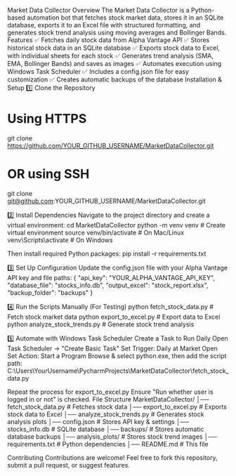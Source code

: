 Market Data Collector
Overview
The Market Data Collector is a Python-based automation bot that fetches stock market data, stores it in an SQLite database, exports it to an Excel file with structured formatting, and generates stock trend analysis using moving averages and Bollinger Bands.
Features
✅ Fetches daily stock data from Alpha Vantage API
 ✅ Stores historical stock data in an SQLite database
 ✅ Exports stock data to Excel, with individual sheets for each stock
 ✅ Generates trend analysis (SMA, EMA, Bollinger Bands) and saves as images
 ✅ Automates execution using Windows Task Scheduler
 ✅ Includes a config.json file for easy customization
 ✅ Creates automatic backups of the database
Installation & Setup
1️⃣ Clone the Repository
# Using HTTPS
git clone https://github.com/YOUR_GITHUB_USERNAME/MarketDataCollector.git

# OR using SSH
git clone git@github.com:YOUR_GITHUB_USERNAME/MarketDataCollector.git

2️⃣ Install Dependencies
Navigate to the project directory and create a virtual environment:
cd MarketDataCollector
python -m venv venv  # Create virtual environment
source venv/bin/activate  # On Mac/Linux
venv\Scripts\activate  # On Windows

Then install required Python packages:
pip install -r requirements.txt

3️⃣ Set Up Configuration
Update the config.json file with your Alpha Vantage API key and file paths:
{
    "api_key": "YOUR_ALPHA_VANTAGE_API_KEY",
    "database_file": "stocks_info.db",
    "output_excel": "stock_report.xlsx",
    "backup_folder": "backups"
}

4️⃣ Run the Scripts Manually (For Testing)
python fetch_stock_data.py  # Fetch stock market data
python export_to_excel.py  # Export data to Excel
python analyze_stock_trends.py  # Generate stock trend analysis

5️⃣ Automate with Windows Task Scheduler
Create a Task to Run Daily
Open Task Scheduler → "Create Basic Task"
Set Trigger: Daily at Market Open
Set Action: Start a Program
Browse & select python.exe, then add the script path:
 C:\Users\YourUsername\PycharmProjects\MarketDataCollector\fetch_stock_data.py


Repeat the process for export_to_excel.py
Ensure "Run whether user is logged in or not" is checked.
File Structure
MarketDataCollector/
│── fetch_stock_data.py         # Fetches stock data
│── export_to_excel.py          # Exports stock data to Excel
│── analyze_stock_trends.py     # Generates stock analysis plots
│── config.json                 # Stores API key & settings
│── stocks_info.db              # SQLite database
│── backups/                    # Stores automatic database backups
│── analysis_plots/             # Stores stock trend images
│── requirements.txt            # Python dependencies
│── README.md                   # This file

Contributing
Contributions are welcome! Feel free to fork this repository, submit a pull request, or suggest features.
